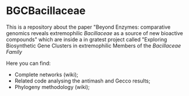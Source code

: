 # BGCBacillaceae

This is a repository about the paper "Beyond Enzymes: comparative genomics reveals extremophilic _Bacillaceae_ as a source of new bioactive compounds" which are inside a in gratest project called "Exploring Biosynthetic Gene Clusters in extremophilic Members of the _Bacillaceae Family_

Here you can find:
- Complete networks (wiki);
- Related code analysing the antimash  and Gecco results;
- Phylogeny methodology (wiki);
  
